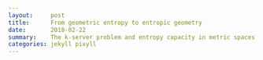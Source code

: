 ```yaml
---
layout:     post
title:      From geometric entropy to entropic geometry
date:       2018-02-22
summary:    The k-server problem and entropy capacity in metric spaces
categories: jekyll pixyll
---
```




